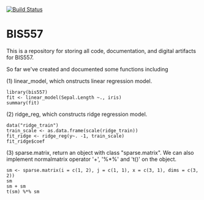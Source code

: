[![Build Status](https://travis-ci.org/AprilYuge/bis557.svg?branch=master)](https://travis-ci.org/AprilYuge/bis557)

BIS557
===

This is a repository for storing all code, documentation, and digital 
artifacts for BIS557.

So far we've created and documented some functions including

(1) linear_model, which onstructs linear regression model.

```{R}
library(bis557)
fit <- linear_model(Sepal.Length ~., iris)
summary(fit)
```
(2) ridge_reg, which constructs ridge regression model.

```{R}
data("ridge_train")
train_scale <- as.data.frame(scale(ridge_train))
fit_ridge <- ridge_reg(y~. -1, train_scale)
fit_ridge$coef
```
(3) sparse.matrix, return an object with class "sparse.matrix". We can also 
implement normalmatrix operator '+', '%*%' and 't()' on the object.

```{R}
sm <- sparse.matrix(i = c(1, 2), j = c(1, 1), x = c(3, 1), dims = c(3, 2))
sm
sm + sm
t(sm) %*% sm
```
